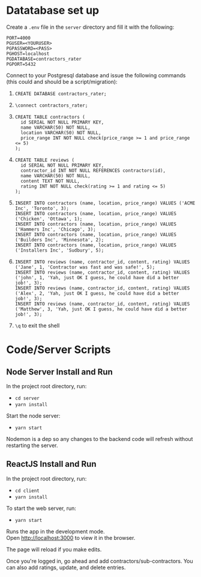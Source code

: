 # Datatabase set up

Create a `.env` file in the `server` directory and fill it with the following:

```
PORT=4000
PGUSER=<YOURUSER>
PGPASSWORD=<PASS>
PGHOST=localhost
PGDATABASE=contractors_rater
PGPORT=5432
```

Connect to your Postgresql database and issue the following commands (this could and should be a script/migration):

1. `CREATE DATABASE contractors_rater;`
2. `\connect contractors_rater;`
3. ```
   CREATE TABLE contractors (
     id SERIAL NOT NULL PRIMARY KEY,
     name VARCHAR(50) NOT NULL,
     location VARCHAR(50) NOT NULL,
     price_range INT NOT NULL check(price_range >= 1 and price_range <= 5)
   );
   ```
4. ```
   CREATE TABLE reviews (
     id SERIAL NOT NULL PRIMARY KEY,
     contractor_id INT NOT NULL REFERENCES contractors(id),
     name VARCHAR(50) NOT NULL,
     content TEXT NOT NULL,
     rating INT NOT NULL check(rating >= 1 and rating <= 5)
   );
   ```
5. ```
   INSERT INTO contractors (name, location, price_range) VALUES ('ACME Inc', 'Toronto', 3);
   INSERT INTO contractors (name, location, price_range) VALUES ('Chicken', 'Ottawa', 1);
   INSERT INTO contractors (name, location, price_range) VALUES ('Hammers Inc', 'Chicago', 3);
   INSERT INTO contractors (name, location, price_range) VALUES ('Builders Inc', 'Minnesota', 2);
   INSERT INTO contractors (name, location, price_range) VALUES ('Installers Inc', 'Sudbury', 5);
   ```
6. ```
   INSERT INTO reviews (name, contractor_id, content, rating) VALUES ('Jane', 1, 'Contractor was fast and was safe!', 5);
   INSERT INTO reviews (name, contractor_id, content, rating) VALUES ('john', 1, 'Yah, just OK I guess, he could have did a better job!', 3);
   INSERT INTO reviews (name, contractor_id, content, rating) VALUES ('Alex', 2, 'Yah, just OK I guess, he could have did a better job!', 3);
   INSERT INTO reviews (name, contractor_id, content, rating) VALUES ('Matthew', 3, 'Yah, just OK I guess, he could have did a better job!', 3);
   ```

7. `\q` to exit the shell

# Code/Server Scripts

## Node Server Install and Run

In the project root directory, run:

- `cd server`
- `yarn install`

Start the node server:

- `yarn start`

Nodemon is a dep so any changes to the backend code will refresh without restarting the server.

## ReactJS Install and Run

In the project root directory, run:

- `cd client`
- `yarn install`

To start the web server, run:

- `yarn start`

Runs the app in the development mode.<br />
Open [http://localhost:3000](http://localhost:3000) to view it in the browser.

The page will reload if you make edits.

Once you're logged in, go ahead and add contractors/sub-contractors. You can also add ratings, update, and delete entries.

```

```

```

```

